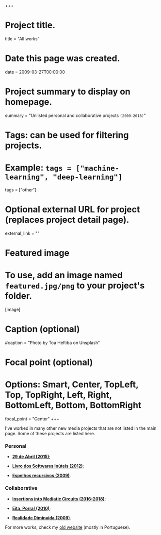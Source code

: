+++
# Project title.
title = "All works"

# Date this page was created.
date = 2009-03-27T00:00:00

# Project summary to display on homepage.
summary = "Unlisted personal and collaborative projects `(2009-2018)`"

# Tags: can be used for filtering projects.
# Example: `tags = ["machine-learning", "deep-learning"]`
tags = ["other"]

# Optional external URL for project (replaces project detail page).
external_link = ""

# Featured image
# To use, add an image named `featured.jpg/png` to your project's folder.
[image]
  # Caption (optional)
  #caption = "Photo by Toa Heftiba on Unsplash"

  # Focal point (optional)
  # Options: Smart, Center, TopLeft, Top, TopRight, Left, Right, BottomLeft, Bottom, BottomRight
  focal_point = "Center"
+++

I've worked in many other new media projects that are not listed in the main page. Some of these projects are listed here.

### Personal
- [**29 de Abril (2015)**](http://jeraman.wordpress.com/29-de-abril);

- [**Livro dos Softwares Inúteis (2012)**](https://jeraman.wordpress.com/o-livro-dos-softwares-inuteis/);

- [**Espelhos recursivos (2009)**](https://jeraman.info/2009/11/25/o-espelho-recursivo/).

### Collaborative
- [**Insertions into Mediatic Circuits (2016-2018)**](https://github.com/insertions);

- [**Eita, Porra! (2010)**](https://jeraman.wordpress.com/2010/09/21/eita-porra-exposicao-internacional-de-tecnologia-e-arte-porra/);

- [**Realidade Diminuida (2009)**](https://jeraman.info/2009/11/27/a-realidade-diminuida/).

For more works, check my [old website](https://jeraman.wordpress.com/portfolio-en) (mostly in Portuguese).

<!--
- [**29 de Abril (2015)**](http://jeraman.wordpress.com/29-de-abril);

- [**Livro dos Softwares Inúteis (2012)**](https://jeraman.wordpress.com/o-livro-dos-softwares-inuteis/);

- [**Espelhos recursivos (2009)**](https://jeraman.info/2009/11/25/o-espelho-recursivo/).

- [**Insertions into Mediatic Circuits (2016-2018)**](https://github.com/insertions);

- [**Beberibe (2014)**](https://jeraman.wordpress.com/beberibe/);

- [**Natal Presente de Luz (2013)**](https://jeraman.wordpress.com/2016/04/06/natal-presente-de-luz-da-celpe/);

- [**Mundo ao Redor (2012)**](https://jeraman.wordpress.com/2016/04/06/mundo-ao-redor/);

- [**Eita, Porra! (2010)**](https://jeraman.wordpress.com/2010/09/21/eita-porra-exposicao-internacional-de-tecnologia-e-arte-porra/);

- [**Projeto Soma (2009)**](https://jeraman.info/2009/10/29/projeto-soma-e-a-maquina/);

- [**Projeto Efigie (2009)**](https://jeraman.info/2009/12/07/onde-esta-voce-na-republica-projeto-efigie/);

- [**Lombra Aumentada (2009)**](https://jeraman.info/projects/fino-da-massa/);

- [**Realidade Diminuida (2009)**](https://jeraman.info/2009/11/27/a-realidade-diminuida/).

-->
